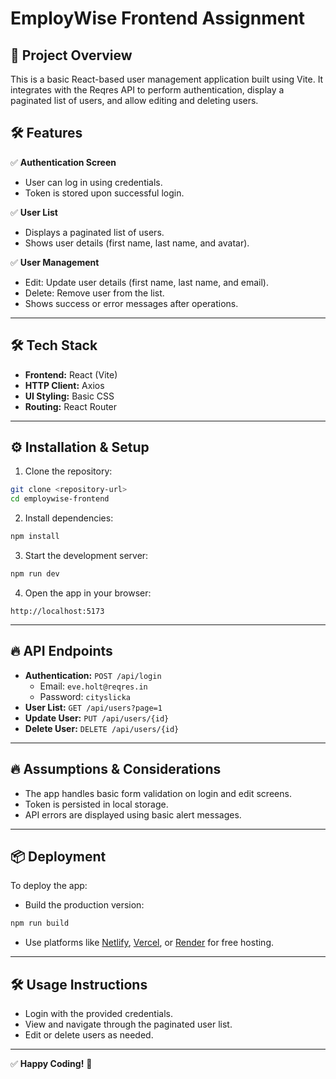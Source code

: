 # EmployWise Frontend Assignment

## 🚀 Project Overview

This is a basic React-based user management application built using Vite. It integrates with the Reqres API to perform authentication, display a paginated list of users, and allow editing and deleting users.

## 🛠️ Features

✅ **Authentication Screen**  
- User can log in using credentials.  
- Token is stored upon successful login.  

✅ **User List**  
- Displays a paginated list of users.  
- Shows user details (first name, last name, and avatar).  

✅ **User Management**  
- Edit: Update user details (first name, last name, and email).  
- Delete: Remove user from the list.  
- Shows success or error messages after operations.  

---

## 🛠️ Tech Stack

- **Frontend:** React (Vite)  
- **HTTP Client:** Axios  
- **UI Styling:** Basic CSS  
- **Routing:** React Router  

---

## ⚙️ Installation & Setup

1. Clone the repository:
```bash
git clone <repository-url>
cd employwise-frontend
```

2. Install dependencies:
```bash
npm install
```

3. Start the development server:
```bash
npm run dev
```

4. Open the app in your browser:
```
http://localhost:5173
```

---

## 🔥 API Endpoints

- **Authentication:** `POST /api/login`  
  - Email: `eve.holt@reqres.in`  
  - Password: `cityslicka`  
- **User List:** `GET /api/users?page=1`  
- **Update User:** `PUT /api/users/{id}`  
- **Delete User:** `DELETE /api/users/{id}`  

---

## 🔥 Assumptions & Considerations
- The app handles basic form validation on login and edit screens.  
- Token is persisted in local storage.  
- API errors are displayed using basic alert messages.  

---

## 📦 Deployment
To deploy the app:
- Build the production version:
```bash
npm run build
```
- Use platforms like [Netlify](https://www.netlify.com), [Vercel](https://vercel.com), or [Render](https://render.com) for free hosting.

---

## 🛠️ Usage Instructions
- Login with the provided credentials.  
- View and navigate through the paginated user list.  
- Edit or delete users as needed.  

---

✅ **Happy Coding!** 🚀